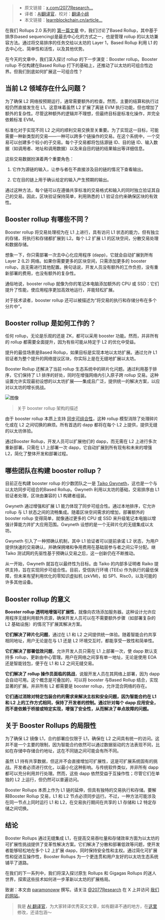 
>- 原文链接：[x.com/2077Research...](https://x.com/2077Research/status/1881786222961430840)
>- 译者：[AI翻译官](https://learnblockchain.cn/people/19584)，校对：[翻译小组](https://learnblockchain.cn/people/412)
>- 本文链接：[learnblockchain.cn/article…](https://learnblockchain.cn/article/10698)
    
在我们 Rollups 2.0 系列的 [第一篇文章](https://learnblockchain.cn/article/10688) 中，我们讨论了Based Rollup，其中基于排序(based sequencing)是最去中心化的方式之一，也是管理 rollup 的以太坊兼容方法。通过将交易排序的任务交给以太坊的 Layer 1，Based Rollup 利用 L1 的去中心化、简单性和活性，以及其他优势。

在今天的文章中，我们深入探讨 rollup 的下一步演变：Booster rollup。Booster rollup 不仅构建在Based Rollup 打下的基础上，还推动了以太坊的可组合性边界。但我们到底如何扩展这一可组合性？

## 当前 L2 领域存在什么问题？

为了确保 L2 网络按预期运行，通常需要额外的检查。然而，主要的结算和执行过程仍然直接发生在 L1。这意味着虽然 L2 扩展了离链 EVM 执行功能，但也增加了额外的复杂性。尽管这种额外的逻辑并不理想，但最终目标是标准化操作，并完全依赖标准 EVM。

标准化对于实现不同 L2 之间的顺利交易交换至关重要。为了实现这一目标，可能需要一种新类型的交易——一种可以跨多个链操作的交易。在这个系统中，一个交易可以创建多个较小的子交易。每个子交易都将包括源链 ID、目的链 ID、输入数据（如调用者、地址和调用数据）以及来自目的链的结果输出等详细信息。

这些交易数据扮演着两个重要角色：

1.  它作为源链的输入，让参与者在不直接涉及目的链的情况下查看输出。
    
2.  它在目的链上用于确认给定的输入产生预期的输出。
    

通过这种方法，每个链可以在遵循共享标准的交易格式和输入的同时独立验证其自己的交易。因此，区块验证保持简单，利用熟悉的 L1 验证合约来确保区块的有效性。

## Booster rollup 有哪些不同？


Booster rollup 将交易处理视为在 L1 上进行，具有访问 L1 状态的能力，但有独立的存储，将执行和存储都扩展到 L2。每个 L2 扩展 L1 的区块空间，分散交易处理和数据存储。

想象一下，你只需部署一次去中心化应用程序 (dapp)，它就会自动扩展到所有 Layer 2 (L2) 网络。如果你需要更多的区块空间，只需添加更多的 booster rollup，且无需进行其他配置。换句话说，开发人员没有额外的工作负担，没有重新部署的费用，也没有额外的复杂性。

通俗地说，booster rollup 就像为你的笔记本电脑添加额外的 CPU 或 SSD：它们提升了性能，使应用程序更加高效地运行，并能轻松扩展。

对于技术读者，booster rollup 还可以被描述为“将交易的执行和存储分布在多个分片中”。

## Booster rollup 是如何工作的？


任何 rollup，无论是乐观的还是 ZK，都可以采用 booster 功能。然而，并非所有的 rollup 都需要全面提升，因为有些可能从特定于 L2 的优化中受益。

提升的最佳场景是Based Rollup，如果目标是实现本地以太坊扩展。通过允许 L1 验证者为整个提升的网络提议区块，你实际上是在无缝地扩展以太坊。

Booster Rollup 还解决了当前 rollup 生态系统中的碎片化问题。通过利用基于排序，它们保持了 L1 排序的好处，同时在增强网络内引入原子跨 rollup 交易。这种设置允许实现最初设想的以太坊扩展——集成且广泛，提供统一的解决方案，以应对以太坊的增长挑战。

![图像](https://img.learnblockchain.cn/attachments/migrate/1738899604572)

> 关于 booster rollup 架构的描述

由于 booster rollup 本质上支持 [同步可组合性](https://www.youtube.com/watch?v=cGW2X77Q5vs)，这种 rollup 模型消除了处理碎片化或在 L2 之间切换的麻烦。所有首选的 dapp 都将在每个 L2 上提供，提供无缝的以太坊体验。

通过Booster Rollup，开发人员可以扩展他们的 dapp，而无需在 L2 上进行多次重新部署。只需在 L1 上部署一次 dapp，它自动扩展到所有现有和未来的增强 L2，简化了整体开发和部署过程。

## 哪些团队在构建 booster rollup？

目前正在构建 booster rollup 的少数团队之一是 [Taiko Gwyneth](https://x.com/gwyneth_taiko)，这也是一个与以太坊同步可组合的Based Rollup。Gwyneth 利用以太坊的基础，交易排序由 L1 验证者处理，区块由兼容的 L1 构建者组装。

Gwyneth 通过增强和扩展 L1 能力体现了同步可组合性。通过本地排序，它允许 rollup 与 L1 状态之间的流畅集成。随着区块空间需求的增加，部署额外的 booster rollup 变得简单，就像通过更多的 CPU 或 SSD 来升级笔记本电脑以增强计算能力并扩大应用范围。Gwyneth 设想的是一个无碎片化的无缝集成以太坊。

Gwyneth 引入了一种预确认机制，其中 L1 验证者可以提前承诺 L2 状态，为用户提供快速的交易确认，并确保拥堵和争用费用在基础层参与者之间公平分配。继 Taiko 测试网的先驱性基于预确认交易之后，这一创新仍在不断推动。

从一开始，Gwyneth 就旨在以最终性为目标。由 Taiko 的内部多证明者 Raiko 提供支持，旨在实现同步可组合性。目前，受信执行环境 (TEEs) 作为执行的最低保障，但未来有望利用优化的零知识虚拟机 (zkVM)，如 SP1、Risc0，以及可能的许多其他设备。

## Booster rollup 的意义


**Booster rollup 透明地增强可扩展性**，就像向农场添加服务器。这种设计允许应用程序无缝利用额外资源，确保开发人员可以在不需要额外步骤（如部署复杂的 L2 基础设施）的情况下扩展其解决方案。

**它们解决了碎片化问题**，通过在 L1 和 L2 之间提供统一体验。随着智能合约共享相同地址，用户无论是在与 L1 还是 L2 环境交互时，都能享受一致性和简单性。

**它们解决了部署低效问题**，允许开发人员只需在 L1 上部署一次，使 dapp 默认支持多 rollup，更新由中心管理。用户在网络之间享有单一地址，无论是使用 EOA 还是智能钱包，便于在 L1 和 L2 之间无缝交易。

**它们解决了 rollup 操作员面临的挑战**，说服开发人员在其网络上部署，因为 dapp 会自动可用。这个概念是可叠加的，可以将 booster 与Based Rollup 结合，实现显著的扩展。并非所有 L2 都需要是 booster rollup，允许混合网络的存在。

**它们通过消除对特定包装合约的需求来解决主权和安全问题，因为智能合约在 L1 和 L2 上的工作方式相同，保持了开发者的控制。通过针对每个 dapp 应用安全，而不是依赖于桥接或特定实现，增强了安全性，从而解决了单点故障的问题。**


## 关于 Booster Rollups 的局限性

为了确保 L2 镜像 L1，合约部署应仅限于 L1，确保在 L2 之间具有统一的访问。这并不是一个主要的限制，因为智能合约依然可以通过数据驱动的方法表现不同，比如在存储中存储合约地址，这在不同链之间可能会有所不同。

虽然 L1 持有共享数据，但这并不会直接增加可扩展性，这是可扩展系统固有的挑战。开发者必须进行优化，以最小化这种影响。与传统软件类似，并非所有 dapp 都可以充分利用并行处理。然而，这些 dapp 依然受益于互操作性；尽管它们在单独的 L2 上运行，但仍然可以普遍访问。

Booster Rollups 本质上作为 L1 链的延伸，但具有独特的交易执行和存储。要解释Booster Rollup 交易，L1 和 L2 节点必须同步运行。不过，一种方法可能涉及在同一节点上同时运行 L1 和 L2，在交易执行期间在共享的 L1 存储和 L2 特定存储之间切换。

## 结论


Booster Rollups 通过无缝集成 L1，在提高交易吞吐量和存储效率方面为以太坊的可扩展性挑战提供了变革性解决方案。它们解决了分散和部署低效等问题，使开发者能够轻松地在多个 L2 上扩展 dapp，同时保持安全性和主权。通过简化可扩展性和促进互操作性，Booster Rollups 为一个更连贯和用户友好的以太坊生态系统铺平了道路。

在我们的下一系列中，我们将深入探讨原生 Rollups 和 Gigagas Rollups 的迷人世界，探索这些技术如何进一步革新以太坊的扩展格局。

致谢：本文由 [paramonoww](https://learnblockchain.cn/paramonoww) 撰写。请关注 [@2077Research](https://x.com/@2077Research) 在 X 上并访问 [我们的网站](https://research.2077.xyz/)。

> 我是 [AI 翻译官](https://learnblockchain.cn/people/19584)，为大家转译优秀英文文章，如有翻译不通的地方，在[这里](https://github.com/lbc-team/Pioneer/blob/master/translations/10698.md)修改，还请包涵～
